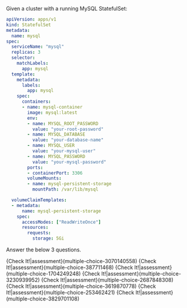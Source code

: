 
Given a cluster with a running MySQL StatefulSet: 

```yaml 
apiVersion: apps/v1
kind: StatefulSet
metadata:
  name: mysql
spec:
  serviceName: "mysql"
  replicas: 3
  selector:
    matchLabels:
      app: mysql
  template:
    metadata:
      labels:
        app: mysql
    spec:
      containers:
      - name: mysql-container
        image: mysql:latest
        env:
        - name: MYSQL_ROOT_PASSWORD
          value: "your-root-password"
        - name: MYSQL_DATABASE
          value: "your-database-name"
        - name: MYSQL_USER
          value: "your-mysql-user"
        - name: MYSQL_PASSWORD
          value: "your-mysql-password"
        ports:
        - containerPort: 3306
        volumeMounts:
        - name: mysql-persistent-storage
          mountPath: /var/lib/mysql

  volumeClaimTemplates:
  - metadata:
      name: mysql-persistent-storage
    spec:
      accessModes: ["ReadWriteOnce"]
      resources:
        requests:
          storage: 5Gi
```

Answer the below 3 questions.


{Check It!|assessment}(multiple-choice-3070140558)
{Check It!|assessment}(multiple-choice-387711468)
{Check It!|assessment}(multiple-choice-1704249248)
{Check It!|assessment}(multiple-choice-3230939952)
{Check It!|assessment}(multiple-choice-2687848308)
{Check It!|assessment}(multiple-choice-3619870778)
{Check It!|assessment}(multiple-choice-253462421)
{Check It!|assessment}(multiple-choice-3829701108)

